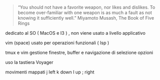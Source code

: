 > “You should not have a favorite weapon, nor likes and dislikes. To become over-familiar with one weapon is as much a fault as not knowing it sufficiently well.”
> Miyamoto Musash, The Book of Five Rings


<super> dedicato al SO ( MacOS e I3 ) , non viene usato a livello applicativo

vim
<leader> (space) usato per operazioni funzionali ( lsp )


tmux e vim
<control> gestione finestre, buffer e navigazione di selezione opzioni


uso la tastiera Voyager

movimenti mappati
j left
k down
l up
; right


